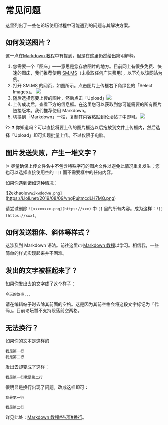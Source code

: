 # 常见问题

这里列出了一些在论坛使用过程中可能遇到的问题与其解决方案。

## 如何发送图片？

这一点在[Markdown 教程](/forum/markdown-tutorial.md)中有提到，但是在这里仍然给出简明解释。

1. 您需要一个「图床」——意思是您存放图片的地方。目前网上有很多免费、快速的图床，我们推荐使用 [SM.MS](//sm.ms)（未收取任何广告费用），以下均以该网站为例。
2. 打开 SM.MS 的网页，如图所示。点击图片上传框右下角绿色的「Select Images」。 ![](https://i.loli.net/2019/08/09/IBXLdjpED8NG2Re.png)
3. 随后选择您要上传的图片，然后点击「Upload」![](https://i.loli.net/2019/08/09/vngPujtmcdLH7MQ.png)
4. 上传成功后，查看下方的信息框。在这里您可以获取到您可能需要的所有图片链接版本。我们推荐使用 Markdown。
5. 切换到「Markdown」一栏，复制其内容粘贴到论坛帖子中即可。![](https://i.loli.net/2019/08/09/d2ntKshfYC89V1I.png)

?> ❓ 你知道吗？可以直接将要上传的图片框选以后拖放到文件上传框内，然后选择「Upload」即可实现批量上传。不过仅限于电脑。

## 图片发送失败，产生一堆文字？

!> 尽量确保上传文件名中不包含特殊字符的图片文件以避免此情况重复发生；您也可以选择直接使用空的 `![]` 而不需要框中的任何内容。

如果你遇到诸如这种情况：

![2ekhaoiuw`wikwdodwe.png]`(https://i.loli.net/2019/08/09/vngPujtmcdLH7MQ.png)

请尝试删除 `![xxxxxxxx.png](https://xxx)` 中 `[]` 里的所有内容。成为这样：`![](https://xxx)`。


## 如何发送粗体、斜体等样式？

这涉及到 Markdown 语法。前往这里👉[Markdown 教程](/forum/markdown-tutorial.md)以学习。相信我，一些简单的样式实现起来并不困难。

## 发出的文字被框起来了？

如果你发出去的文字成了这个样子：

    今天的故事...

请在编辑帖子时去除其前面的空格。这是因为其前空格会将这段文字标记为「代码」。目前论坛暂不支持段落前空两格。

## 无法换行？

如果你的文本是这样的

```text
我是第一行
我是第二行
```

发出去却变成了这样：

```text
我是第一行我是第二行
```

很明显是换行出现了问题。改成这样即可：

```text
我是第一行

我是第二行
```

详见此处：[Markdown 教程#杂项#换行](/forum/markdown-tutorial?id=换行)。